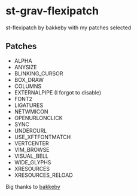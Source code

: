 # st-grav-flexipatch
st-flexipatch by bakkeby with my patches selected

## Patches
- ALPHA
- ANYSIZE
- BLINKING_CURSOR
- BOX_DRAW
- COLUMNS
- EXTERNALPIPE (I forgot to disable)
- FONT2
- LIGATURES
- NETWMICON
- OPENURLONCLICK
- SYNC
- UNDERCURL
- USE_XFTFONTMATCH
- VERTCENTER
- VIM_BROWSE
- VISUAL_BELL
- WIDE_GLYPHS
- XRESOURCES
- XRESOURCES_RELOAD

Big thanks to [bakkeby](https://github.com/bakkeby/st-flexipatch)
